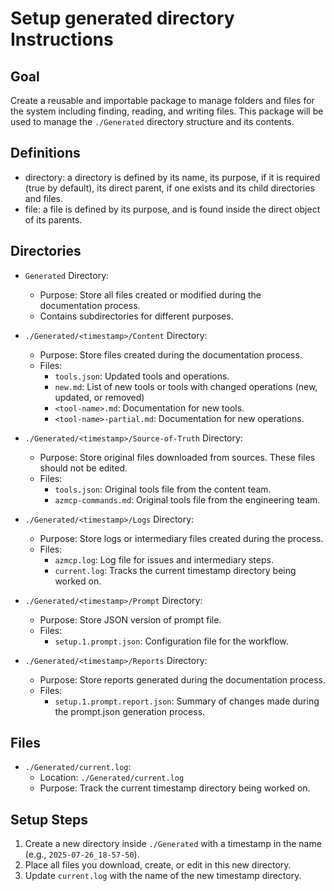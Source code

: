 # Setup generated directory Instructions

## Goal

Create a reusable and importable package to manage folders and files for the system including finding, reading, and writing files. This package will be used to manage the `./Generated` directory structure and its contents.

## Definitions

- directory: a directory is defined by its name, its purpose, if it is required (true by default), its direct parent, if one exists and its child directories and files. 
- file: a file is defined by its purpose, and is found inside the direct object of its parents. 

## Directories

- `Generated` Directory:
    - Purpose: Store all files created or modified during the documentation process.
    - Contains subdirectories for different purposes.

- `./Generated/<timestamp>/Content` Directory:
   - Purpose: Store files created during the documentation process.
   - Files:
     - `tools.json`: Updated tools and operations.
     - `new.md`: List of new tools or tools with changed operations (new, updated, or removed)
     - `<tool-name>.md`: Documentation for new tools.
     - `<tool-name>-partial.md`: Documentation for new operations.

- `./Generated/<timestamp>/Source-of-Truth` Directory:
   - Purpose: Store original files downloaded from sources. These files should not be edited.
   - Files:
     - `tools.json`: Original tools file from the content team.
     - `azmcp-commands.md`: Original tools file from the engineering team.

- `./Generated/<timestamp>/Logs` Directory:
   - Purpose: Store logs or intermediary files created during the process.
   - Files:
     - `azmcp.log`: Log file for issues and intermediary steps.
     - `current.log`: Tracks the current timestamp directory being worked on.

- `./Generated/<timestamp>/Prompt` Directory:
   - Purpose: Store JSON version of prompt file.
   - Files:
     - `setup.1.prompt.json`: Configuration file for the workflow.

- `./Generated/<timestamp>/Reports` Directory:
    - Purpose: Store reports generated during the documentation process.
    - Files:
      - `setup.1.prompt.report.json`: Summary of changes made during the prompt.json generation process.

## Files

- `./Generated/current.log`:
   - Location: `./Generated/current.log`
   - Purpose: Track the current timestamp directory being worked on.

## Setup Steps
1. Create a new directory inside `./Generated` with a timestamp in the name (e.g., `2025-07-26_18-57-50`).
2. Place all files you download, create, or edit in this new directory.
3. Update `current.log` with the name of the new timestamp directory.
